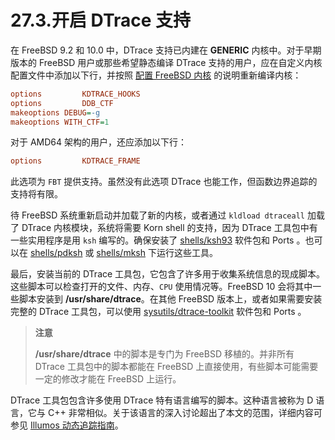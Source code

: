 # 27.3.开启 DTrace 支持

在 FreeBSD 9.2 和 10.0 中，DTrace 支持已内建在 **GENERIC** 内核中。对于早期版本的 FreeBSD 用户或那些希望静态编译 DTrace 支持的用户，应在自定义内核配置文件中添加以下行，并按照 [配置 FreeBSD 内核](https://docs.freebsd.org/en/books/handbook/kernelconfig/#kernelconfig) 的说明重新编译内核：

```ini
options         KDTRACE_HOOKS
options         DDB_CTF
makeoptions	DEBUG=-g
makeoptions	WITH_CTF=1
```

对于 AMD64 架构的用户，还应添加以下行：

```ini
options         KDTRACE_FRAME
```

此选项为 `FBT` 提供支持。虽然没有此选项 DTrace 也能工作，但函数边界追踪的支持将有限。

待 FreeBSD 系统重新启动并加载了新的内核，或者通过 `kldload dtraceall` 加载了 DTrace 内核模块，系统将需要 Korn shell 的支持，因为 DTrace 工具包中有一些实用程序是用 `ksh` 编写的。确保安装了 [shells/ksh93](https://cgit.freebsd.org/ports/tree/shells/ksh93/) 软件包和 Ports 。也可以在 [shells/pdksh](https://cgit.freebsd.org/ports/tree/shells/pdksh/) 或 [shells/mksh](https://cgit.freebsd.org/ports/tree/shells/mksh/) 下运行这些工具。

最后，安装当前的 DTrace 工具包，它包含了许多用于收集系统信息的现成脚本。这些脚本可以检查打开的文件、内存、`CPU` 使用情况等。FreeBSD 10 会将其中一些脚本安装到 **/usr/share/dtrace**。在其他 FreeBSD 版本上，或者如果需要安装完整的 DTrace 工具包，可以使用 [sysutils/dtrace-toolkit](https://cgit.freebsd.org/ports/tree/sysutils/dtrace-toolkit/) 软件包和 Ports 。

>**注意**
>
>**/usr/share/dtrace** 中的脚本是专门为 FreeBSD 移植的。并非所有 DTrace 工具包中的脚本都能在 FreeBSD 上直接使用，有些脚本可能需要一定的修改才能在 FreeBSD 上运行。

DTrace 工具包包含许多使用 DTrace 特有语言编写的脚本。这种语言被称为 D 语言，它与 C++ 非常相似。关于该语言的深入讨论超出了本文的范围，详细内容可参见 [Illumos 动态追踪指南](http://www.dtrace.org/guide)。
